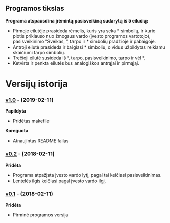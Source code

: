 ## Programos tikslas

**Programa atspausdina įrėmintą pasisveikiną sudarytą iš 5 eilučių:**

* Pirmoje eilutėje prasideda rėmelis, kuris yra seka * simbolių, ir kurio plotis priklauso nuo žmogaus vardo (įvesto programos vartotojo), pasisveikinimo ”Sveikas, ”, tarpo ir * simbolių pradžioje ir pabaigoje.
* Antroji eilutė prasideda ir baigiasi * simboliu, o vidus užpildytas reikiamu skaičiumi tarpo simbolių.
* Trečioji eilutė susideda iš *, tarpo, pasisveikinimo, tarpo ir vėl *.
* Ketvirta ir penkta eilutės bus analogiškos antrąjai ir pirmąjąi.

# Versijų istorija

### [v1.0](https://github.com/Elijus99/1-uzd.-pasisveikinimas/releases/tag/v1.0) - (2019-02-11)

**Papildyta**

* Pridėtas makefile

**Koreguota**

* Atnaujintas README failas

### [v0.2](https://github.com/Elijus99/1-uzd.-pasisveikinimas/releases/tag/v0.2) - (2018-02-11)

**Pridėta**

* Programa atpažįsta įvesto vardo lytį, pagal tai keičiasi pasisveikinimas.
* Lentelės ilgis keičiasi pagal įvesto vardo ilgį.

### [v0.1](https://github.com/Elijus99/1-uzd.-pasisveikinimas/releases/tag/v0.1) - (2018-02-11)

**Pridėta**

* Pirminė programos versija

